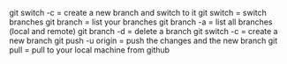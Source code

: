 git switch -c <branchname> = create a new branch and switch to it
git switch <branchname> = switch branches
git branch = list your branches
git branch -a = list all branches (local and remote)
git branch -d <branchname> = delete a branch
git switch -c <branchname> = create a new branch
git push -u origin <branchname> = push the changes and the new branch
git pull = pull to your local machine from github
